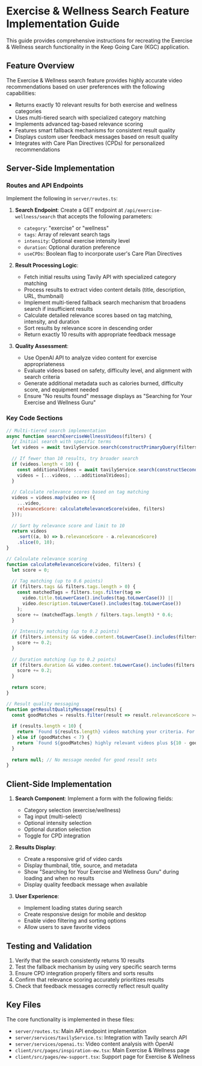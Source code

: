 # Exercise & Wellness Search Feature Implementation Guide

This guide provides comprehensive instructions for recreating the Exercise & Wellness search functionality in the Keep Going Care (KGC) application.

## Feature Overview

The Exercise & Wellness search feature provides highly accurate video recommendations based on user preferences with the following capabilities:
- Returns exactly 10 relevant results for both exercise and wellness categories
- Uses multi-tiered search with specialized category matching
- Implements advanced tag-based relevance scoring
- Features smart fallback mechanisms for consistent result quality
- Displays custom user feedback messages based on result quality
- Integrates with Care Plan Directives (CPDs) for personalized recommendations

## Server-Side Implementation

### Routes and API Endpoints

Implement the following in `server/routes.ts`:

1. **Search Endpoint**: Create a GET endpoint at `/api/exercise-wellness/search` that accepts the following parameters:
   - `category`: "exercise" or "wellness"
   - `tags`: Array of relevant search tags
   - `intensity`: Optional exercise intensity level
   - `duration`: Optional duration preference
   - `useCPDs`: Boolean flag to incorporate user's Care Plan Directives

2. **Result Processing Logic**:
   - Fetch initial results using Tavily API with specialized category matching
   - Process results to extract video content details (title, description, URL, thumbnail)
   - Implement multi-tiered fallback search mechanism that broadens search if insufficient results
   - Calculate detailed relevance scores based on tag matching, intensity, and duration
   - Sort results by relevance score in descending order
   - Return exactly 10 results with appropriate feedback message

3. **Quality Assessment**:
   - Use OpenAI API to analyze video content for exercise appropriateness
   - Evaluate videos based on safety, difficulty level, and alignment with search criteria
   - Generate additional metadata such as calories burned, difficulty score, and equipment needed
   - Ensure "No results found" message displays as "Searching for Your Exercise and Wellness Guru"

### Key Code Sections

```javascript
// Multi-tiered search implementation
async function searchExerciseWellnessVideos(filters) {
  // Initial search with specific terms
  let videos = await tavilyService.search(constructPrimaryQuery(filters));
  
  // If fewer than 10 results, try broader search
  if (videos.length < 10) {
    const additionalVideos = await tavilyService.search(constructSecondaryQuery(filters));
    videos = [...videos, ...additionalVideos];
  }
  
  // Calculate relevance scores based on tag matching
  videos = videos.map(video => ({
    ...video,
    relevanceScore: calculateRelevanceScore(video, filters)
  }));
  
  // Sort by relevance score and limit to 10
  return videos
    .sort((a, b) => b.relevanceScore - a.relevanceScore)
    .slice(0, 10);
}

// Calculate relevance scoring
function calculateRelevanceScore(video, filters) {
  let score = 0;
  
  // Tag matching (up to 0.6 points)
  if (filters.tags && filters.tags.length > 0) {
    const matchedTags = filters.tags.filter(tag => 
      video.title.toLowerCase().includes(tag.toLowerCase()) || 
      video.description.toLowerCase().includes(tag.toLowerCase())
    );
    score += (matchedTags.length / filters.tags.length) * 0.6;
  }
  
  // Intensity matching (up to 0.2 points)
  if (filters.intensity && video.content.toLowerCase().includes(filters.intensity.toLowerCase())) {
    score += 0.2;
  }
  
  // Duration matching (up to 0.2 points)
  if (filters.duration && video.content.toLowerCase().includes(filters.duration.toLowerCase())) {
    score += 0.2;
  }
  
  return score;
}

// Result quality messaging
function getResultQualityMessage(results) {
  const goodMatches = results.filter(result => result.relevanceScore >= 0.5).length;
  
  if (results.length < 10) {
    return `Found ${results.length} videos matching your criteria. For more results, try broadening your search or using different tags.`;
  } else if (goodMatches < 7) {
    return `Found ${goodMatches} highly relevant videos plus ${10 - goodMatches} general recommendations. Try adjusting your search terms for more specific results.`;
  }
  
  return null; // No message needed for good result sets
}
```

## Client-Side Implementation

1. **Search Component**: Implement a form with the following fields:
   - Category selection (exercise/wellness)
   - Tag input (multi-select)
   - Optional intensity selection
   - Optional duration selection
   - Toggle for CPD integration

2. **Results Display**:
   - Create a responsive grid of video cards
   - Display thumbnail, title, source, and metadata
   - Show "Searching for Your Exercise and Wellness Guru" during loading and when no results
   - Display quality feedback message when available

3. **User Experience**:
   - Implement loading states during search
   - Create responsive design for mobile and desktop
   - Enable video filtering and sorting options
   - Allow users to save favorite videos

## Testing and Validation

1. Verify that the search consistently returns 10 results
2. Test the fallback mechanism by using very specific search terms
3. Ensure CPD integration properly filters and sorts results
4. Confirm that relevance scoring accurately prioritizes results
5. Check that feedback messages correctly reflect result quality

## Key Files

The core functionality is implemented in these files:
- `server/routes.ts`: Main API endpoint implementation
- `server/services/tavilyService.ts`: Integration with Tavily search API
- `server/services/openai.ts`: Video content analysis with OpenAI
- `client/src/pages/inspiration-ew.tsx`: Main Exercise & Wellness page
- `client/src/pages/ew-support.tsx`: Support page for Exercise & Wellness